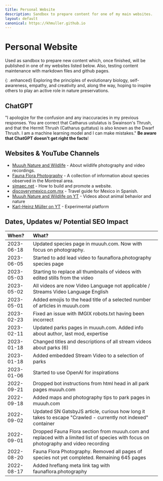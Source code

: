 ```yaml
---
title: Personal Website
description: Sandbox to prepare content for one of my main websites.
layout: default
canonical: https://khmuller.github.io
---
```


# Personal Website

Used as sandbox to prepare new content which, once finished, will be published in one of my websites listed below. Also, testing content maintenance with markdown files and github pages.

{: .enhanced}
Exploring the principles of evolutionary biology, self-awareness, empathy, and creativity and, along the way, hoping to inspire others to play an active role in nature preservations.

## ChatGPT

"I apologize for the confusion and any inaccuracies in my previous responses. You are correct that Catharus ustulatus is Swainson's Thrush, and that the Hermit Thrush (Catharus guttatus) is also known as the Dwarf Thrush. I am a machine learning model and I can make mistakes." **Be aware that ChatGPT doesn't get right the facts**!

## Websites &amp; YouTube Channels

- [Muuuh Nature and Wildlife](https://muuuh.com "Muuuh Nature and Wildlife") - About wildlife photography and video recordings.
- [Fauna Flora Photography](https://faunaflora.photography "Fauna Flora Photography") - A collection of information about species observed in the Montreal area.
- [simaec.net](https://www.simaec.net "Web Publishing") - How to build and promote a website.
- [discoverymexico.com.mx](https://www.discoverymexico.com.mx "Discovery Mexico") - Travel guide for Mexico in Spanish.
- [Muuuh Nature and Wildlife on YT](https://youtube.com/@Muuuh "Muuuh Nature and Wildlife on YT") - Videos about animal behavior and nature 
- [Karl-Heinz Müller on YT](https://youtube.com/@KarlHeinzMuller "Karl-Heinz Müller on YT") - Experimental platform

## Dates, Updates w/ Potential SEO Impact

|When?|What?|
|:---|:---|
|2023-06-18|Updated species page in muuuh.com. Now with focus on photography.|
|2023-06-05|Started to add lead video to faunaflora.photography species page|
|2023-05-03|Starting to replace all thumbnails of videos with edited stills from the video|
|2023-05-02|All videos are now Video Language not applicable / Streams Video Language English|
|2023-05-01|Added emojis to the head title of a selected number of articles in muuuh.com|
|2023-02-23|Fixed an issue with IMGIX robots.txt having been incorrect|
|2023-02-11|Updated parks pages in muuuh.com. Added info about author, last mod, expertise|
|2023-01-18|Changed titles and descriptions of all stream videos about parks (6)|
|2023-01-18|Added embedded Stream Video to a selection of parks|
|2023-01-06|Started to use OpenAI for inspirations|
|2022-09-21|Dropped bot instructions from html head in all park pages muuuh.com|
|2022-09-18|Added maps and photography tips to park pages in muuuh.com|
|2022-09-02|Updated SN GatsbyJS article, curious how long it takes to escape "Crawled - currently not indexed" container|
|2022-09-01|Dropped Fauna Flora section from muuuh.com and replaced with a limited list of species with focus on photography and video recording|
|2022-08-20|Fauna Flora Photography. Removed all pages of species not yet completed. Remaining 645 pages| 
|2022-08-17|Added hreflang meta link tag with faunaflora.photography|